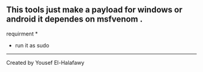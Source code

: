 This tools just make a payload for windows or android 
it dependes on msfvenom .
----------------------------------------------
requirment *
- run it as sudo 
-----------------------------------------------
Created by Yousef El-Halafawy
